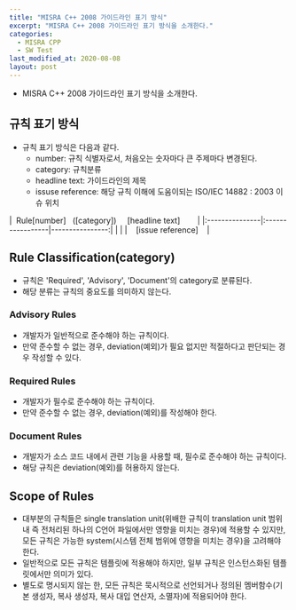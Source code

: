 ```yaml
---
title: "MISRA C++ 2008 가이드라인 표기 방식"
excerpt: "MISRA C++ 2008 가이드라인 표기 방식을 소개한다."
categories:
  - MISRA CPP
  - SW Test
last_modified_at: 2020-08-08
layout: post
---
```

- MISRA C++ 2008 가이드라인 표기 방식을 소개한다.



## 규칙 표기 방식
- 규칙 표기 방식은 다음과 같다. 
  - number: 규칙 식별자로서, 처음오는 숫자마다 큰 주제마다 변경된다. 
  - category: 규칙분류
  - headline text: 가이드라인의 제목
  - issuse reference: 해당 규칙 이해에 도움이되는 ISO/IEC 14882 : 2003 이슈 위치

|&nbsp;&nbsp;Rule[number]&nbsp;&nbsp;&nbsp;([category])&nbsp;&nbsp;&nbsp;&nbsp;&nbsp;[headline text]&nbsp;&nbsp;&nbsp;&nbsp;&nbsp;&nbsp;&nbsp;&nbsp;| 
|:---------------|:-----------------|----------------:|
|                |                  |&nbsp;&nbsp;&nbsp;&nbsp;[issue reference]&nbsp;&nbsp;&nbsp;&nbsp;|



## Rule Classification(category)
- 규칙은  'Required', 'Advisory', 'Document'의 category로 분류된다.
- 해당 분류는 규칙의 중요도를 의미하지 않는다.


### Advisory Rules
- 개발자가 일반적으로 준수해야 하는 규칙이다.
- 만약 준수할 수 없는 경우, deviation(예외)가 필요 없지만 적절하다고 판단되는 경우 작성할 수 있다.


### Required Rules
- 개발자가 필수로 준수해야 하는 규칙이다. 
- 만약 준수할 수 없는 경우, deviation(예외)를 작성해야 한다.


### Document Rules
- 개발자가 소스 코드 내에서 관련 기능을 사용할 때, 필수로 준수해야 하는 규칙이다.
- 해당 규칙은 deviation(예외)를 허용하지 않는다.



## Scope of Rules
- 대부분의 규칙들은 single translation unit(위배한 규칙이 translation unit 범위 내 즉 전처리된 하나의 C언어 파일에서만 영향을 미치는 경우)에 적용할 수 있지만, 모든 규칙은 가능한 system(시스템 전체 범위에 영향을 미치는 경우)을 고려해야 한다.
- 일반적으로 모든 규칙은 템플릿에 적용해야 하지만, 일부 규칙은 인스턴스화된 템플릿에서만 의미가 있다. 
- 별도로 명시되지 않는 한, 모든 규칙은 묵시적으로 선언되거나 정의된 멤버함수(기본 생성자, 복사 생성자, 복사 대입 연산자, 소멸자)에 적용되어야 한다.
